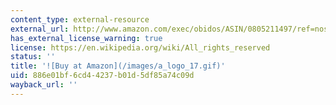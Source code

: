 ```yaml
---
content_type: external-resource
external_url: http://www.amazon.com/exec/obidos/ASIN/0805211497/ref=nosim/mitopencourse-20
has_external_license_warning: true
license: https://en.wikipedia.org/wiki/All_rights_reserved
status: ''
title: '![Buy at Amazon](/images/a_logo_17.gif)'
uid: 886e01bf-6cd4-4237-b01d-5df85a74c09d
wayback_url: ''
---
```

